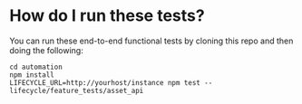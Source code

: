 # How do I run these tests?
You can run these end-to-end functional tests by cloning this repo and then doing the following:

```
cd automation
npm install
LIFECYCLE_URL=http://yourhost/instance npm test -- lifecycle/feature_tests/asset_api
```
